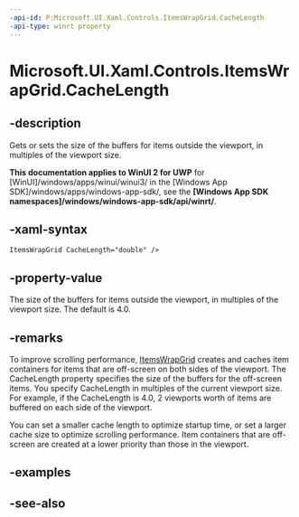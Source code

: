 ```yaml
---
-api-id: P:Microsoft.UI.Xaml.Controls.ItemsWrapGrid.CacheLength
-api-type: winrt property
---
```


<!-- Property syntax
public double CacheLength { get;  set; }
-->

# Microsoft.UI.Xaml.Controls.ItemsWrapGrid.CacheLength

## -description
Gets or sets the size of the buffers for items outside the viewport, in multiples of the viewport size.

**This documentation applies to WinUI 2 for UWP** for [WinUI]/windows/apps/winui/winui3/ in the [Windows App SDK]/windows/apps/windows-app-sdk/, see the **[Windows App SDK namespaces]/windows/windows-app-sdk/api/winrt/**.

## -xaml-syntax
```xaml
ItemsWrapGrid CacheLength="double" />
```


## -property-value
The size of the buffers for items outside the viewport, in multiples of the viewport size. The default is 4.0.

## -remarks
To improve scrolling performance, [ItemsWrapGrid](itemswrapgrid.md) creates and caches item containers for items that are off-screen on both sides of the viewport. The CacheLength property specifies the size of the buffers for the off-screen items. You specify CacheLength in multiples of the current viewport size. For example, if the CacheLength is 4.0, 2 viewports worth of items are buffered on each side of the viewport.

You can set a smaller cache length to optimize startup time, or set a larger cache size to optimize scrolling performance. Item containers that are off-screen are created at a lower priority than those in the viewport.

## -examples

## -see-also

